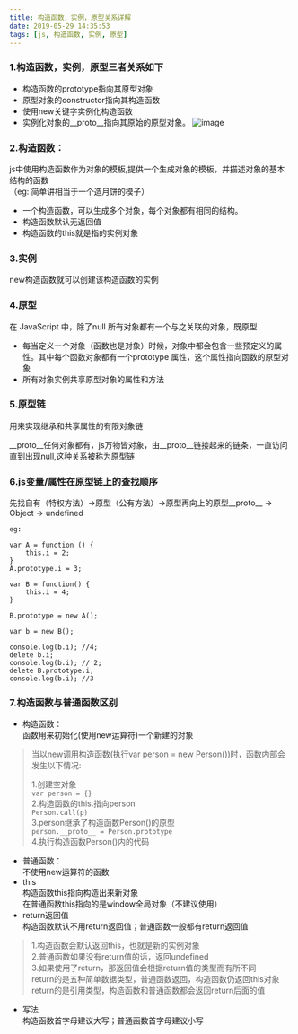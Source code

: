 ```yaml
---
title: 构造函数，实例，原型关系详解
date: 2019-05-29 14:35:53
tags: [js, 构造函数, 实例, 原型]
---
```

### 1.构造函数，实例，原型三者关系如下
* 构造函数的prototype指向其原型对象
* 原型对象的constructor指向其构造函数<br><!--more-->
* 使用new关键字实例化构造函数
* 实例化对象的__proto__指向其原始的原型对象。
![image](https://static.daojia.com/assets/project/tosimple-pic/js_1559107462665.png)


### 2.构造函数：
js中使用构造函数作为对象的模板,提供一个生成对象的模板，并描述对象的基本结构的函数  
（eg: 简单讲相当于一个造月饼的模子）
* 一个构造函数，可以生成多个对象，每个对象都有相同的结构。
* 构造函数默认无返回值
* 构造函数的this就是指的实例对象

### 3.实例
new构造函数就可以创建该构造函数的实例


### 4.原型
在 JavaScript 中，除了null 所有对象都有一个与之关联的对象，既原型  
* 每当定义一个对象（函数也是对象）时候，对象中都会包含一些预定义的属性。其中每个函数对象都有一个prototype 属性，这个属性指向函数的原型对象
* 所有对象实例共享原型对象的属性和方法

### 5.原型链
用来实现继承和共享属性的有限对象链  

__proto__任何对象都有，js万物皆对象，由__proto__链接起来的链条，一直访问直到出现null,这种关系被称为原型链
 
 
### 6.js变量/属性在原型链上的查找顺序
先找自有（特权方法）->原型（公有方法）->原型再向上的原型__proto__ -> Object -> undefined   

```
eg:

var A = function () {
    this.i = 2;
}
A.prototype.i = 3;

var B = function() {
    this.i = 4;
}

B.prototype = new A();

var b = new B();

console.log(b.i); //4;
delete b.i;
console.log(b.i); // 2;
delete B.prototype.i;
console.log(b.i); //3
```
### 7.构造函数与普通函数区别
* 构造函数：  
函数用来初始化(使用new运算符)一个新建的对象  

> 当以new调用构造函数(执行var person = new Person())时，函数内部会发生以下情况:  
> 
> 1.创建空对象  
> ```var person = {}```    
> 2.构造函数的this.指向person   
> ```Person.call(p)  ```  
> 3.person继承了构造函数Person()的原型   
> ```person.__proto__ = Person.prototype ```   
> 4.执行构造函数Person()内的代码

* 普通函数：  
不使用new运算符的函数
* this  
构造函数this指向构造出来新对象  
在普通函数this指向的是window全局对象（不建议使用）
* return返回值  
构造函数默认不用return返回值；普通函数一般都有return返回值  

> 1.构造函数会默认返回this，也就是新的实例对象  
> 2.普通函数如果没有return值的话，返回undefined  
> 3.如果使用了return，那返回值会根据return值的类型而有所不同  
return的是五种简单数据类型，普通函数返回，构造函数仍返回this对象  
return的是引用类型，构造函数和普通函数都会返回return后面的值


* 写法  
构造函数首字母建议大写；普通函数首字母建议小写

